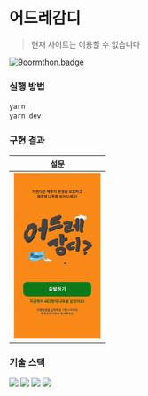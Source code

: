 # 어드레감디

> 현재 사이트는 이용할 수 없습니다

[![9oormthon.badge](https://9oormthon-badge.minung.dev/badge.svg?text=%EC%96%B4%EB%93%9C%EB%A0%88%EA%B0%90%EB%94%94&speed=1)](https://9oormthon-badge.minung.dev)

### 실행 방법

```bash
yarn
yarn dev
```

### 구현 결과

| 설문                                                                  |
| --------------------------------------------------------------------- |
| <img src="/public/readme_assets/설문.gif" alt="설문" height="300px"/> |

### 기술 스택

<img src="https://img.shields.io/badge/Next.js-000000?style=for-the-badge&logo=Next.js&logoColor=white">
<img src="https://img.shields.io/badge/Typescript-3178C6?style=for-the-badge&logo=Typescript&logoColor=white">
<img src="https://img.shields.io/badge/Redux-764ABC?style=for-the-badge&logo=Redux&logoColor=white">
<img src="https://img.shields.io/badge/React Query-FF4154?style=for-the-badge&logo=React Query&logoColor=white">

<!-- https://9oormthon-badge.minung.dev/badge.svg?text=%EC%96%B4%EB%93%9C%EB%A0%88%EA%B0%90%EB%94%94&speed=1

<a href="https://9oormthon-badge.minung.dev"><img src="https://9oormthon-badge.minung.dev/badge.svg?text=%EC%96%B4%EB%93%9C%EB%A0%88%EA%B0%90%EB%94%94&speed=1" alt="moon.svg"></a> -->
